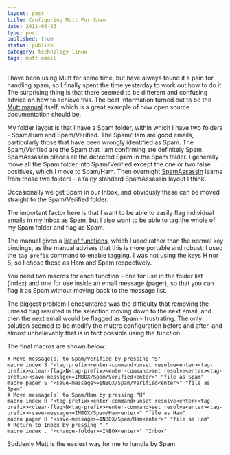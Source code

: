 ```yaml
--- 
layout: post 
title: Configuring Mutt For Spam
date: 2011-03-23
type: post 
published: true 
status: publish
category: technology linux
tags: mutt email
---
```


I have been using Mutt for some time, but have always found it a pain
for handling spam, so I finally spent the time yesterday to work out how
to do it. The surprising thing is that there seemed to be different and
confusing advice on how to achieve this. The best information turned out
to be the [Mutt manual](http://wiki.mutt.org/?MuttGuide/Macros) itself,
which is a great example of how open source documentation should be.

<!--more-->

My folder layout is that I have a Spam folder, within which I have two
folders - Spam/Ham and Spam/Verified. The Spam/Ham are good emails,
particularly those that have been wrongly identified as Spam. The
Spam/Verified are the Spam that I am confirming are definitely Spam.
SpamAssassin places all the detected Spam in the Spam folder. I
generally move all the Spam folder into Spam/Verified except the one or
two false positives, which I move to Spam/Ham. Then overnight
[SpamAssassin](http://spamassassin.apache.org/) learns from those two
folders - a fairly standard SpamAssassin layout I think.

Occasionally we get Spam in our Inbox, and obviously these can be moved
straight to the Spam/Verified folder.

The important factor here is that I want to be able to easily flag
individual emails in my Inbox as Spam, but I also want to be able to tag
the whole of my Spam folder and flag as Spam.

The manual gives a [list of functions](http://www.mutt.org/doc/devel/manual.html#functions), which I
used rather than the normal key bindings, as the manual advises that
this is more portable and robust. I used the `tag-prefix` command to
enable tagging. I was not using the keys H nor S, so I chose these as
Ham and Spam respectively.

You need two macros for each function - one for use in the folder list
(index) and one for use inside an email message (pager), so that you can
flag it as Spam without moving back to the message list.

The biggest problem I encountered was the difficulty that removing the
unread flag resulted in the selection moving down to the next email, and
then the next email would be flagged as Spam - frustrating. The only
solution seemed to be modify the muttrc configuration before and after,
and almost unbelievably that is in fact possible using the function.

The final macros are shown below:

    # Move message(s) to Spam/Verified by pressing "S"
    macro index S "<tag-prefix><enter-command>unset resolve<enter><tag-prefix><clear-flag>N<tag-prefix><enter-command>set resolve<enter><tag-prefix><save-message>=INBOX/Spam/Verified<enter>" "file as Spam"
    macro pager S "<save-message>=INBOX/Spam/Verified<enter>" "file as Spam"
    # Move message(s) to Spam/Ham by pressing "H"
    macro index H "<tag-prefix><enter-command>unset resolve<enter><tag-prefix><clear-flag>N<tag-prefix><enter-command>set resolve<enter><tag-prefix><save-message>=INBOX/Spam/Ham<enter>" "file as Ham"
    macro pager H "<save-message>=INBOX/Spam/Ham<enter>" "file as Ham"
    # Return to Inbox by pressing "."
    macro index . "<change-folder>=INBOX<enter>" "Inbox"

Suddenly Mutt is the easiest way for me to handle by Spam.

